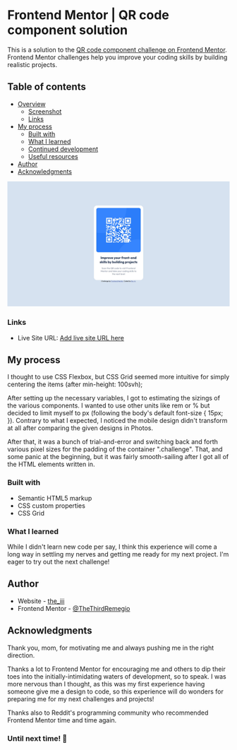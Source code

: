 # Frontend Mentor | QR code component solution

This is a solution to the [QR code component challenge on Frontend Mentor](https://www.frontendmentor.io/challenges/qr-code-component-iux_sIO_H). Frontend Mentor challenges help you improve your coding skills by building realistic projects. 

## Table of contents

- [Overview](#overview)
  - [Screenshot](#screenshot)
  - [Links](#links)
- [My process](#my-process)
  - [Built with](#built-with)
  - [What I learned](#what-i-learned)
  - [Continued development](#continued-development)
  - [Useful resources](#useful-resources)
- [Author](#author)
- [Acknowledgments](#acknowledgments)

![](./screenshot.jpg)

### Links

- Live Site URL: [Add live site URL here](https://your-live-site-url.com)

## My process

I thought to use CSS Flexbox, but CSS Grid seemed more intuitive for simply centering the items (after min-height: 100svh);

After setting up the necessary variables, I got to estimating the sizings of the various components. I wanted to use other units like rem or % but decided to limit myself to px (following the body's default font-size { 15px; }). Contrary to what I expected, I noticed the mobile design didn't transform at all after comparing the given designs in Photos.

After that, it was a bunch of trial-and-error and switching back and forth various pixel sizes for the padding of the container ".challenge". That, and some panic at the beginning, but it was fairly smooth-sailing after I got all of the HTML elements written in.

### Built with

- Semantic HTML5 markup
- CSS custom properties
- CSS Grid

### What I learned

While I didn't learn new code per say, I think this experience will come a long way in settling my nerves and getting me ready for my next project. I'm eager to try out the next challenge!

## Author

- Website - [the_iii](https://thethirdremegio.github.io/Frontend-Mentor-QR-Code-Component/)
- Frontend Mentor - [@TheThirdRemegio](https://www.frontendmentor.io/profile/TheThirdRemegio)

## Acknowledgments

Thank you, mom, for motivating me and always pushing me in the right direction.

Thanks a lot to Frontend Mentor for encouraging me and others to dip their toes into the initially-intimidating waters of development, so to speak. I was more nervous than I thought, as this was my first experience having someone give me a design to code, so this experience will do wonders for preparing me for my next challenges and projects!

Thanks also to Reddit's programming community who recommended Frontend Mentor time and time again.

### Until next time! 👋

